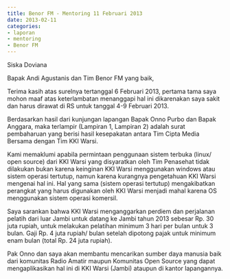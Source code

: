 ```yaml
---
title: Benor FM - Mentoring 11 Februari 2013 
date: 2013-02-11
categories:
- laporan
- mentoring
- Benor FM
---
```


Siska Doviana

Bapak Andi Agustanis dan Tim Benor FM yang baik,

Terima kasih atas surelnya tertanggal 6 Februari 2013, pertama tama saya mohon maaf atas keterlambatan menanggapi hal ini dikarenakan saya sakit dan harus dirawat di RS untuk tanggal 4-9 Februari 2013.

Berdasarkan hasil dari kunjungan lapangan Bapak Onno Purbo dan Bapak Anggara, maka terlampir (Lampiran 1, Lampiran 2) adalah surat pembaharuan yang berisi hasil kesepakatan antara Tim Cipta Media Bersama dengan Tim KKI Warsi.

Kami memaklumi apabila permintaan penggunaan sistem terbuka (linux/ open source) dari KKI Warsi yang disyaratkan oleh Tim Penasehat tidak dilakukan bukan karena keinginan KKI Warsi menggunakan windows atau sistem operasi tertutup, namun karena kurangnya pengetahuan KKI Warsi mengenai hal ini. Hal yang sama (sistem operasi tertutup) mengakibatkan perangkat yang harus digunakan oleh KKI Warsi menjadi mahal karena OS menggunakan sistem operasi komersil.

Saya sarankan bahwa KKI Warsi menganggarkan perdiem dan perjalanan pelatih dari luar Jambi untuk datang ke Jambi tahun 2013 sebesar Rp. 30 juta rupiah, untuk melakukan pelatihan minimum 3 hari per bulan untuk 3 bulan. Gaji Rp. 4 juta rupiah/ bulan setelah dipotong pajak untuk minimum enam bulan (total Rp. 24 juta rupiah).

Pak Onno dan saya akan membantu mencarikan sumber daya manusia baik dari komunitas Radio Amatir maupun Komunitas Open Source yang dapat mengaplikasikan hal ini di KKI Warsi (Jambi) ataupun di kantor lapangannya. 
